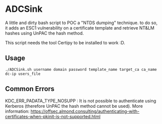 # ADCSink
A little and dirty bash script to POC a "NTDS dumping" technique. to do so, it adds an ESC1 vulnerability on a certificate template and retrieve NT&amp;LM hashes using UnPAC the hash method. 

This script needs the tool Certipy to be installed to work :D. 

## Usage 

	./ADCSink.sh username domain password template_name target_ca ca_name dc-ip users_file  


## Common Errors 

KDC_ERR_PADATA_TYPE_NOSUPP : It is not possible to authenticate using Kerberos (therefore UnPAC the hash method cannot be used). More information: https://offsec.almond.consulting/authenticating-with-certificates-when-pkinit-is-not-supported.html 

